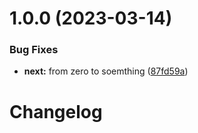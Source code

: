 # 1.0.0 (2023-03-14)


### Bug Fixes

* **next:** from zero to soemthing ([87fd59a](https://github.com/eventroot/eslint-config-eventroot/commit/87fd59aec92671acb9569343a99c5bf9a62c7c9c))

# Changelog
